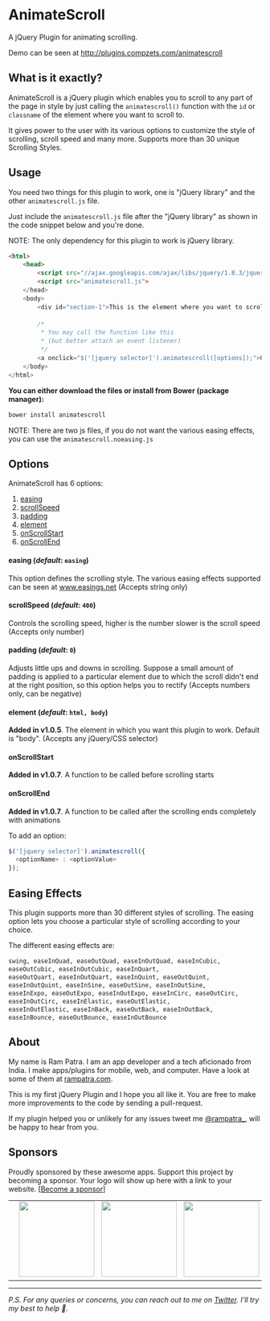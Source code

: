 AnimateScroll
=============

A jQuery Plugin for animating scrolling.

Demo can be seen at http://plugins.compzets.com/animatescroll


What is it exactly?
-------------------

AnimateScroll is a jQuery plugin which enables you to scroll to any part of the page in style by just calling the `animatescroll()` function with the `id` or `classname` of the element where you want to scroll to.

It gives power to the user with its various options to customize the style of scrolling, scroll speed and many more. Supports more than 30 unique Scrolling Styles.

Usage
------

You need two things for this plugin to work, one is "jQuery library" and the other `animatescroll.js` file.

Just include the `animatescroll.js` file after the "jQuery library" as shown in the code snippet below and you're done.

NOTE: The only dependency for this plugin to work is jQuery library.

```html
<html>
    <head>
        <script src="//ajax.googleapis.com/ajax/libs/jquery/1.8.3/jquery.min.js"></script>
        <script src="animatescroll.js">
    </head>
    <body>
        <div id="section-1">This is the element where you want to scroll to<div>
        
        /*
         * You may call the function like this
         * (but better attach an event listener)
         */
        <a onclick="$('[jquery selector]').animatescroll([options]);">Go to Element</a>
    </body>
</html>
```

**You can either download the files or install from Bower (package manager):**
```javascript
bower install animatescroll
```
NOTE: There are two js files, if you do not want the various easing effects, you can use the `animatescroll.noeasing.js`

Options
-------

AnimateScroll has 6 options:

1. [easing](#easing)
2. [scrollSpeed](#scrollSpeed)
3. [padding](#padding)
4. [element](#element)
5. [onScrollStart](#onScrollStart)
6. [onScrollEnd](#onScrollEnd)

#### easing (*default*: ```easing```)

This option defines the scrolling style. The various easing effects supported can be seen at www.easings.net (Accepts string only)

#### scrollSpeed (*default*: ```400```)

Controls the scrolling speed, higher is the number slower is the scroll speed (Accepts only number)

#### padding (*default*: ```0```)

Adjusts little ups and downs in scrolling. Suppose a small amount of padding is applied to a particular element due to which the scroll didn't end at the right position, so this option helps you to rectify (Accepts numbers only, can be negative)

#### element (*default*: ```html, body```)

**Added in v1.0.5**.
The element in which you want this plugin to work. Default is "body". (Accepts any jQuery/CSS selector)

#### onScrollStart

**Added in v1.0.7**.
A function to be called before scrolling starts

#### onScrollEnd

**Added in v1.0.7**.
A function to be called after the scrolling ends completely with animations

To add an option:

```javascript
$('[jquery selector]').animatescroll({
  <optionName> : <optionValue>
});
```

Easing Effects
--------------

This plugin supports more than 30 different styles of scrolling. The easing option lets you choose a particular style of scrolling according to your choice.

The different easing effects are:

<pre>
<code>swing, easeInQuad, easeOutQuad, easeInOutQuad, easeInCubic, easeOutCubic, easeInOutCubic, easeInQuart,
easeOutQuart, easeInOutQuart, easeInQuint, easeOutQuint, easeInOutQuint, easeInSine, easeOutSine, easeInOutSine,
easeInExpo, easeOutExpo, easeInOutExpo, easeInCirc, easeOutCirc, easeInOutCirc, easeInElastic, easeOutElastic,
easeInOutElastic, easeInBack, easeOutBack, easeInOutBack, easeInBounce, easeOutBounce, easeInOutBounce</code>
</pre>

About
-----

My name is Ram Patra. I am an app developer and a tech aficionado from India. I make apps/plugins for mobile, web, and computer. Have a look at some of them at [rampatra.com](http://www.rampatra.com).

This is my first jQuery Plugin and I hope you all like it. You are free to make more improvements to the code by sending a pull-request.

If my plugin helped you or unlikely for any issues tweet me [@rampatra_](https://twitter.com/rampatra_), will be happy to hear from you.

Sponsors
--------

Proudly sponsored by these awesome apps. Support this project by becoming a sponsor. Your logo will show up here with a link to your website. [[Become a sponsor](https://x.com/rampatra_)]

<table>
    <tr>
        <td>
            <a href="https://presentifyapp.com/" target="_blank"><img src="https://raw.githubusercontent.com/rampatra/assets/refs/heads/main/Presentify/Icons/icon_512.png" width="150" height="150"></a>
        </td>
        <td>
            <a href="https://facescreenapp.com/" target="_blank"><img src="https://github.com/user-attachments/assets/b251b413-ccc4-48f1-a316-c2c2a71f959e" width="150" height="150"></a>
        </td>
        <td>
            <a href="https://todobarapp.com/" target="_blank"><img src="https://todobarapp.com/assets/img/todobar/app-icon-512.png" width="150" height="150"></a>
        </td>
        <td>
            <a href="https://simplefillapp.com/" target="_blank"><img src="https://github.com/user-attachments/assets/6c575d9c-b65b-4ce7-a468-30f74cfedf18" width="150" height="150"></a>
        </td>
    </tr>
</table>

---

_P.S. For any queries or concerns, you can reach out to me on [Twitter](https://twitter.com/rampatra_). I'll try my best to help 🙏._
